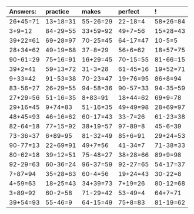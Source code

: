 | Answers: | practice | makes | perfect | ! |
| :--- | :--- | :--- | :--- | :--- |
| 26+45=71 | 13+18=31 | 55-26=29 | 22-18=4 | 58+26=84 | 
| 3+9=12 | 84-29=55 | 33+59=92 | 49+7=56 | 15+28=43 | 
| 39+22=61 | 69+28=97 | 70-25=45 | 64-17=47 | 10-5=5 | 
| 28+34=62 | 49+19=68 | 37-8=29 | 56+6=62 | 18+57=75 | 
| 90-61=29 | 75+16=91 | 16+29=45 | 70-15=55 | 81-66=15 | 
| 39+2=41 | 59+13=72 | 31-3=28 | 61-45=16 | 19+52=71 | 
| 9+33=42 | 91-53=38 | 70-23=47 | 19+76=95 | 86+8=94 | 
| 83-56=27 | 26+29=55 | 94-58=36 | 90-57=33 | 94-35=59 | 
| 27+29=56 | 51-16=35 | 8+83=91 | 18+44=62 | 69+9=78 | 
| 29+16=45 | 9+74=83 | 51-16=35 | 49+49=98 | 28+69=97 | 
| 48+45=93 | 46+16=62 | 60-17=43 | 33-7=26 | 61-23=38 | 
| 82-64=18 | 77+15=92 | 38+19=57 | 97-89=8 | 45-6=39 | 
| 73-36=37 | 6+89=95 | 81-32=49 | 85+6=91 | 29+24=53 | 
| 90-77=13 | 22+69=91 | 49+7=56 | 41-34=7 | 71-38=33 | 
| 80-62=18 | 39+12=51 | 75-48=27 | 38+28=66 | 89+9=98 | 
| 92-29=63 | 60-36=24 | 96-37=59 | 92-27=65 | 54-17=37 | 
| 7+87=94 | 35+28=63 | 60-4=56 | 19+24=43 | 30-22=8 | 
| 4+59=63 | 18+25=43 | 34+39=73 | 7+19=26 | 80-12=68 | 
| 3+89=92 | 60-2=58 | 71-29=42 | 53-49=4 | 64+7=71 | 
| 39+54=93 | 55-46=9 | 64-15=49 | 75+8=83 | 81-19=62 | 
